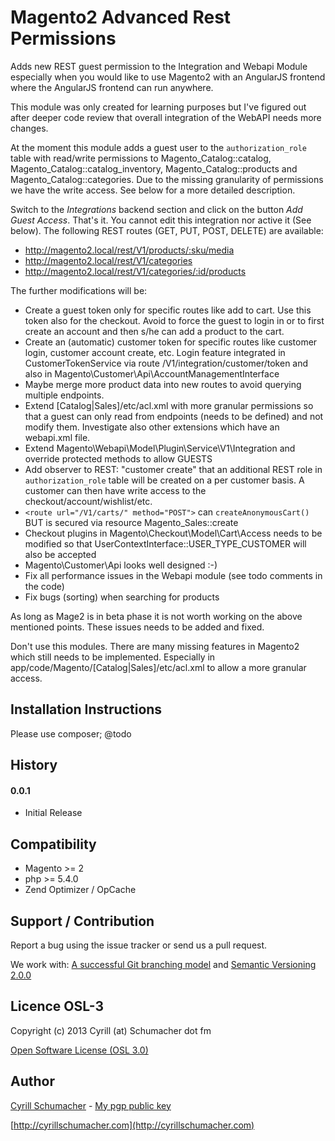 Magento2 Advanced Rest Permissions
===============

Adds new REST guest permission to the Integration and Webapi Module especially when you
would like to use Magento2 with an AngularJS frontend where the AngularJS frontend can
run anywhere.

This module was only created for learning purposes but I've figured out after deeper code review
that overall integration of the WebAPI needs more changes. 

At the moment this module adds a guest user to the `authorization_role` table with read/write permissions
to Magento_Catalog::catalog, Magento_Catalog::catalog_inventory, Magento_Catalog::products and
Magento_Catalog::categories. Due to the missing granularity of permissions we have the write access. See below
for a more detailed description.

Switch to the *Integrations* backend section and click on the button *Add Guest Access*. That's it. You cannot
edit this integration nor active it (See below). The following REST routes (GET, PUT, POST, DELETE) are available:

- http://magento2.local/rest/V1/products/:sku/media
- http://magento2.local/rest/V1/categories
- http://magento2.local/rest/V1/categories/:id/products


The further modifications will be:

- Create a guest token only for specific routes like add to cart. Use this token also for the checkout. Avoid to 
force the guest to login in or to first create an account and then s/he can add a product to the cart.
- Create an (automatic) customer token for specific routes like customer login, customer account create, etc. 
Login feature integrated in CustomerTokenService via route /V1/integration/customer/token and also in Magento\Customer\Api\AccountManagementInterface
- Maybe merge more product data into new routes to avoid querying multiple endpoints.
- Extend [Catalog|Sales]/etc/acl.xml with more granular permissions so that a guest can only read from endpoints 
(needs to be defined) and not modify them. Investigate also other extensions which have an webapi.xml file.
- Extend Magento\Webapi\Model\Plugin\Service\V1\Integration and override protected methods to allow GUESTS
- Add observer to REST: "customer create" that an additional REST role in `authorization_role` table will be created
on a per customer basis. A customer can then have write access to the checkout/account/wishlist/etc.
- `<route url="/V1/carts/" method="POST">` can `createAnonymousCart()` BUT is secured via resource Magento_Sales::create
- Checkout plugins in Magento\Checkout\Model\Cart\Access needs to be modified so that UserContextInterface::USER_TYPE_CUSTOMER
will also be accepted
- Magento\Customer\Api looks well designed :-)
- Fix all performance issues in the Webapi module (see todo comments in the code)
- Fix bugs (sorting) when searching for products

As long as Mage2 is in beta phase it is not worth working on the above mentioned points. These issues needs to be added
and fixed.

Don't use this modules. There are many missing features in Magento2 which still needs to be implemented.
Especially in app/code/Magento/[Catalog|Sales]/etc/acl.xml to allow a more granular access.

Installation Instructions
-------------------------

Please use composer; @todo

History
-------

#### 0.0.1

- Initial Release


Compatibility
-------------

- Magento >= 2
- php >= 5.4.0
- Zend Optimizer / OpCache

Support / Contribution
----------------------

Report a bug using the issue tracker or send us a pull request.

We work with: [A successful Git branching model](http://nvie.com/posts/a-successful-git-branching-model/) and [Semantic Versioning 2.0.0](http://semver.org/)

Licence OSL-3
-------------

Copyright (c) 2013 Cyrill (at) Schumacher dot fm

[Open Software License (OSL 3.0)](http://opensource.org/licenses/osl-3.0.php)

Author
------

[Cyrill Schumacher](https://github.com/SchumacherFM) - [My pgp public key](http://www.schumacher.fm/cyrill.asc)

[http://cyrillschumacher.com](http://cyrillschumacher.com)
